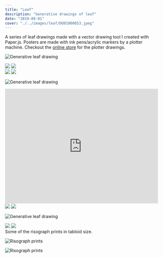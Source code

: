 ```yaml
---
title: "Leaf"
description: "Generative drawings of leaf"
date: "2019-09-01"
cover: "./../images/leaf/DO01000853.jpeg"
---
```

<div class="text">
A series of leaf drawings made with a vector drawing tool I created with Paper.js. Posters are made with ink pens/acrylic markers by a plotter machine. Checkout the <a href="http://store.yuinchien.com" href="_blank">online store</a> for the plotter drawings.
</div>

![Generative leaf drawing](./../images/leaf/cover-2.jpg)

<div class="row two">
  <img src="./../images/leaf/00.png" />
  <img src="./../images/leaf/01.png" />
</div>

<div class="row two">
  <img src="./../images/leaf/02.jpg" />
  <img src="./../images/leaf/03.jpg" />
</div>

![Generative leaf drawing](./../images/leaf/L1000437.jpg)

<!-- <div class="row two">
  <img src="./../images/leaf/L1000417-4.jpg" />
  <img src="./../images/leaf/MVIMG_20190824_095319.jpg" />
</div> -->

<div class="video"><div style="padding:74.9% 0 0 0;position:relative;"><iframe src="https://player.vimeo.com/video/390640751?title=0&byline=0&portrait=0" style="position:absolute;top:0;left:0;width:100%;height:100%;" frameborder="0" allow="autoplay; fullscreen" allowfullscreen></iframe></div><script src="https://player.vimeo.com/api/player.js"></script></div>

<div class="row two">
  <img src="./../images/leaf/L1000307.jpg" />
  <img src="./../images/leaf/DO01000925.jpeg" />
</div>

![Generative leaf drawing](./../images/leaf/DO01000853.jpg)

<div class="row two">
  <img src="./../images/leaf/DO01000867.JPG" />
  <img src="./../images/leaf/DO01000863.JPG" />
</div>

<div class="text">
Some of the risograph prints in tabloid size.
</div>

![Risograph prints](./../images/leaf/L1000063.jpg)

![Risograph prints](./../images/leaf/L1000070.jpg)

<!-- <div class="row two">
  <img src="./../images/leaf/L1010006-2.jpg" />
  <img src="./../images/leaf/L1010002-2.jpg" />
</div>

<div class="row two">
  <img src="./../images/leaf/L1000952-2.jpg" />
  <img src="./../images/leaf/L1000941-2.jpg" />
</div> -->
